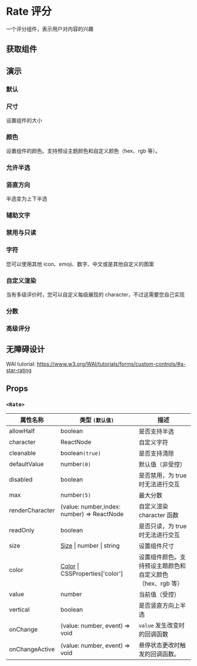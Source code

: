 # Rate 评分

一个评分组件，表示用户对内容的兴趣

## 获取组件

<!--{include:<import-guide>}-->

## 演示

### 默认

<!--{include:`basic.md`}}-->

### 尺寸

设置组件的大小

<!--{include:`size.md`}}-->

### 颜色

设置组件的颜色。支持预设主题颜色和自定义颜色（hex、rgb 等）。

<!--{include:`color.md`}}-->

### 允许半选

<!--{include:`half-select.md`}}-->

### 竖直方向

半选变为上下半选

<!--{include:`vertical.md`}}-->

### 辅助文字

<!--{include:`hover.md`}}-->

### 禁用与只读

<!--{include:`disabled.md`}}-->

### 字符

您可以使用其他 icon、emoji、数字、中文或是其他自定义的图案

<!--{include:`character.md`}}-->

### 自定义渲染

当有多级评价时，您可以自定义每级展现的 character，不过这需要您自己实现

<!--{include:`custom-character.md`}}-->

### 分数

<!--{include:`fractional.md`}}-->

### 高级评分

<!--{include:`advanced-rating.md`}}-->

## 无障碍设计

WAI tutorial: https://www.w3.org/WAI/tutorials/forms/custom-controls/#a-star-rating

## Props

### `<Rate>`

| 属性名称        | 类型 `(默认值)`                                        | 描述                                                      |
| --------------- | ------------------------------------------------------ | --------------------------------------------------------- |
| allowHalf       | boolean                                                | 是否支持半选                                              |
| character       | ReactNode                                              | 自定义字符                                                |
| cleanable       | boolean`(true)`                                        | 是否支持清除                                              |
| defaultValue    | number`(0)`                                            | 默认值（非受控）                                          |
| disabled        | boolean                                                | 是否禁用，为 true 时无法进行交互                          |
| max             | number`(5)`                                            | 最大分数                                                  |
| renderCharacter | (value: number,index: number) => ReactNode             | 自定义渲染 character 函数                                 |
| readOnly        | boolean                                                | 是否只读，为 true 时无法进行交互                          |
| size            | [Size](#code-ts-size-code) \| number \| string         | 设置组件尺寸                                              |
| color           | [Color](#code-ts-color-code) \| CSSProperties['color'] | 设置组件颜色。支持预设主题颜色和自定义颜色（hex、rgb 等） |
| value           | number                                                 | 当前值（受控）                                            |
| vertical        | boolean                                                | 是否竖直方向上半选                                        |
| onChange        | (value: number, event) => void                         | `value` 发生改变时的回调函数                              |
| onChangeActive  | (value: number, event) => void                         | 悬停状态更改时触发的回调函数。                            |

<!--{include:(_common/types/color.md)}-->
<!--{include:(_common/types/size.md)}-->
